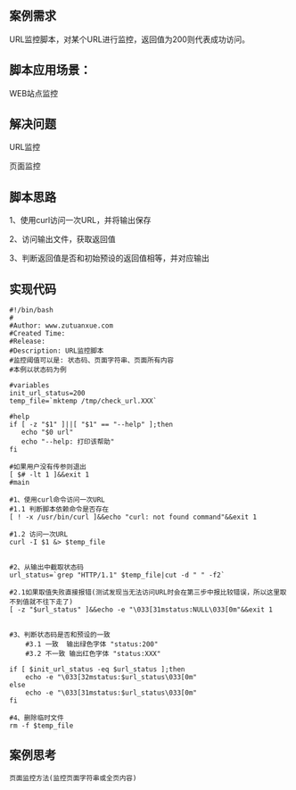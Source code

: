 ## 案例需求

URL监控脚本，对某个URL进行监控，返回值为200则代表成功访问。

## 脚本应用场景：

WEB站点监控

## 解决问题

URL监控

页面监控

## 脚本思路

1、使用curl访问一次URL，并将输出保存

2、访问输出文件，获取返回值

3、判断返回值是否和初始预设的返回值相等，并对应输出

## 实现代码

```
#!/bin/bash
# 
#Author: www.zutuanxue.com
#Created Time: 
#Release: 
#Description: URL监控脚本
#监控阈值可以是: 状态码、页面字符串、页面所有内容
#本例以状态码为例

#variables
init_url_status=200
temp_file=`mktemp /tmp/check_url.XXX`

#help
if [ -z "$1" ]||[ "$1" == "--help" ];then
   echo "$0 url"
   echo "--help: 打印该帮助"
fi

#如果用户没有传参则退出
[ $# -lt 1 ]&&exit 1
#main

#1、使用curl命令访问一次URL
#1.1 判断脚本依赖命令是否存在
[ ! -x /usr/bin/curl ]&&echo "curl: not found command"&&exit 1

#1.2 访问一次URL
curl -I $1 &> $temp_file


#2、从输出中截取状态码
url_status=`grep "HTTP/1.1" $temp_file|cut -d " " -f2`

#2.1如果取值失败直接报错(测试发现当无法访问URL时会在第三步中报比较错误，所以这里取不到值就不往下走了)
[ -z "$url_status" ]&&echo -e "\033[31mstatus:NULL\033[0m"&&exit 1


#3、判断状态码是否和预设的一致
    #3.1 一致  输出绿色字体 "status:200"
    #3.2 不一致 输出红色字体 "status:XXX"

if [ $init_url_status -eq $url_status ];then
    echo -e "\033[32mstatus:$url_status\033[0m"
else
    echo -e "\033[31mstatus:$url_status\033[0m"
fi

#4、删除临时文件
rm -f $temp_file
```

## 案例思考

```
页面监控方法(监控页面字符串或全页内容)
```